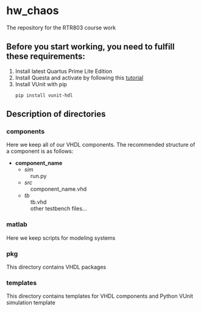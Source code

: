 # hw_chaos
The repository for the RTR803 course work

## Before you start working, you need to fulfill these requirements:
1. Install latest Quartus Prime Lite Edition 
2. Install Questa and activate by following this [tutorial](https://www.youtube.com/watch?v=F6FvXga4f1A)
3. Install VUnit with pip
   ```
   pip install vunit-hdl
   ```

## Description of directories

### components
Here we keep all of our VHDL components. The recommended structure of a component is as follows:

+ **component_name**
   - _sim_\
   &nbsp; &nbsp; run.py
   - _src_\
   &nbsp; &nbsp; component_name.vhd
   - _tb_\
   &nbsp; &nbsp; tb.vhd\
   &nbsp; &nbsp; other testbench files...

### matlab
Here we keep scripts for modeling systems

### pkg
This directory contains VHDL packages

### templates
This directory contains templates for VHDL components and Python VUnit simulation template
